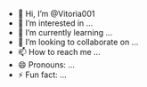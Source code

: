 - 👋 Hi, I’m @Vitoria001
- 👀 I’m interested in ...
- 🌱 I’m currently learning ...
- 💞️ I’m looking to collaborate on ...
- 📫 How to reach me ...
- 😄 Pronouns: ...
- ⚡ Fun fact: ...

<!---
Vitoria001/Vitoria001 is a ✨ special ✨ repository because its `README.md` (this file) appears on your GitHub profile.
You can click the Preview link to take a look at your changes.
https://tenor.com/bkLnk.gif

